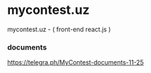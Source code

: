 # mycontest.uz
mycontest.uz - ( front-end react.js )

### documents

https://telegra.ph/MyContest-documents-11-25
